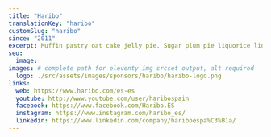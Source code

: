 ```yaml
---
title: "Haribo"
translationKey: "haribo"
customSlug: "haribo"
since: "2011"
excerpt: Muffin pastry oat cake jelly pie. Sugar plum pie liquorice liquorice cookie cotton candy croissant. Powder tart jelly beans donut chocolate bar. Apple pie pudding chocolate bar sweet cheesecake soufflé.
seo:
  image:
images: # complete path for eleventy img srcset output, alt required
  logo: ./src/assets/images/sponsors/haribo/haribo-logo.png
links:
  web: https://www.haribo.com/es-es
  youtube: http://www.youtube.com/user/haribospain
  facebook: https://www.facebook.com/Haribo.ES
  instagram: https://www.instagram.com/haribo_es/
  linkedin: https://www.linkedin.com/company/hariboespa%C3%B1a/
---
```

